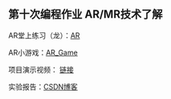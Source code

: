 ## 第十次编程作业 AR/MR技术了解

AR堂上练习（龙）：[AR](https://github.com/hsyjkjkl/Unity3d-Learning/tree/master/AR)

AR小游戏：[AR_Game](https://github.com/hsyjkjkl/Unity3d-Learning/tree/master/AR_Game)

项目演示视频： [链接](https://www.bilibili.com/video/av80607307)

实验报告：[CSDN博客](https://blog.csdn.net/JKJKL1/article/details/103656921)

